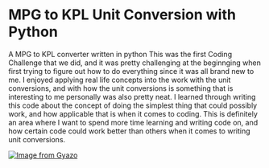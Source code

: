 # MPG to KPL Unit Conversion with Python 
A MPG to KPL converter written in python
This was the first Coding Challenge that we did, and it was pretty challenging at the beginnging when first trying to figure out how to do everything since it was all brand new to me. 
I enjoyed applying real life concepts into the work with the unit conversions, and with how the unit conversions is something that is interesting to me personally was also pretty neat. 
I learned through writing this code about the concept of doing the simplest thing that could possibly work, and how applicable that is when it comes to coding. 
This is definitely an area where I want to spend more time learning and writing code on, and how certain code could work better than others when it comes to writing unit conversions. 

[![Image from Gyazo](https://i.gyazo.com/33d6d39c6d502a4f32a9bb467e09ef94.png)](https://gyazo.com/33d6d39c6d502a4f32a9bb467e09ef94)
